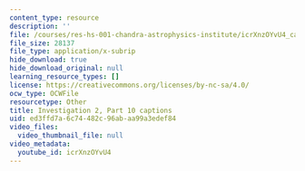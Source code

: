 ```yaml
---
content_type: resource
description: ''
file: /courses/res-hs-001-chandra-astrophysics-institute/icrXnzOYvU4_captions.webvtt
file_size: 28137
file_type: application/x-subrip
hide_download: true
hide_download_original: null
learning_resource_types: []
license: https://creativecommons.org/licenses/by-nc-sa/4.0/
ocw_type: OCWFile
resourcetype: Other
title: Investigation 2, Part 10 captions
uid: ed3ffd7a-6c74-482c-96ab-aa99a3edef84
video_files:
  video_thumbnail_file: null
video_metadata:
  youtube_id: icrXnzOYvU4
---
```

